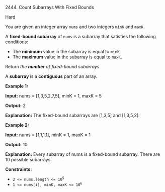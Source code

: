 2444\. Count Subarrays With Fixed Bounds

Hard

You are given an integer array `nums` and two integers `minK` and `maxK`.

A **fixed-bound subarray** of `nums` is a subarray that satisfies the following conditions:

*   The **minimum** value in the subarray is equal to `minK`.
*   The **maximum** value in the subarray is equal to `maxK`.

Return _the **number** of fixed-bound subarrays_.

A **subarray** is a **contiguous** part of an array.

**Example 1:**

**Input:** nums = [1,3,5,2,7,5], minK = 1, maxK = 5

**Output:** 2

**Explanation:** The fixed-bound subarrays are [1,3,5] and [1,3,5,2].

**Example 2:**

**Input:** nums = [1,1,1,1], minK = 1, maxK = 1

**Output:** 10

**Explanation:** Every subarray of nums is a fixed-bound subarray. There are 10 possible subarrays.

**Constraints:**

*   <code>2 <= nums.length <= 10<sup>5</sup></code>
*   <code>1 <= nums[i], minK, maxK <= 10<sup>6</sup></code>